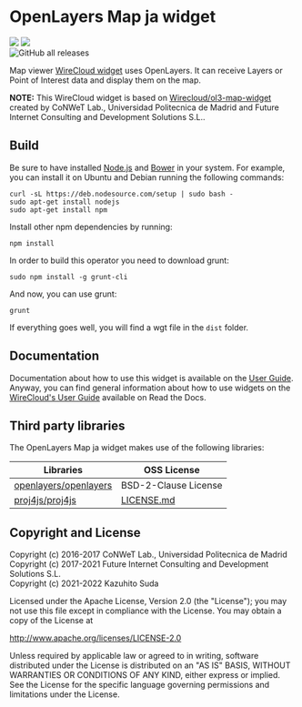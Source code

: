 # OpenLayers Map ja widget

[![](https://nexus.lab.fiware.org/repository/raw/public/badges/chapters/visualization.svg)](https://www.fiware.org/developers/catalogue/)
![](https://img.shields.io/github/license/lets-fiware/ol-map-ja-widget.svg)<br/>
![GitHub all releases](https://img.shields.io/github/downloads/lets-fiware/ol-map-ja-widget/total)


Map viewer [WireCloud widget](http://wirecloud.readthedocs.org/en/latest/) uses OpenLayers. It can receive Layers or
Point of Interest data and display them on the map.

**NOTE:**
This WireCloud widget is based on [Wirecloud/ol3-map-widget](https://github.com/Wirecloud/ol3-map-widget)
created by CoNWeT Lab., Universidad Politecnica de Madrid and Future Internet Consulting and Development Solutions S.L..

## Build

Be sure to have installed [Node.js](http://node.js) and [Bower](http://bower.io) in your system. For example, you can
install it on Ubuntu and Debian running the following commands:

```console
curl -sL https://deb.nodesource.com/setup | sudo bash -
sudo apt-get install nodejs
sudo apt-get install npm
```

Install other npm dependencies by running:

```console
npm install
```

In order to build this operator you need to download grunt:

```console
sudo npm install -g grunt-cli
```

And now, you can use grunt:

```console
grunt
```

If everything goes well, you will find a wgt file in the `dist` folder.


## Documentation

Documentation about how to use this widget is available on the [User Guide](src/doc/userguide.md). Anyway, you can find
general information about how to use widgets on the
[WireCloud's User Guide](https://wirecloud.readthedocs.io/en/stable/user_guide/) available on Read the Docs.

## Third party libraries

The OpenLayers Map ja widget makes use of the following libraries:

| Libraries                                                         | OSS License                                                             |
| ----------------------------------------------------------------- | ----------------------------------------------------------------------- |
| [openlayers/openlayers](https://github.com/openlayers/openlayers) | BSD-2-Clause License                                                    |
| [proj4js/proj4js](https://github.com/proj4js/proj4js)             | [LICENSE.md](https://github.com/proj4js/proj4js/blob/master/LICENSE.md) |


## Copyright and License

Copyright (c) 2016-2017 CoNWeT Lab., Universidad Politecnica de Madrid  
Copyright (c) 2017-2021 Future Internet Consulting and Development Solutions S.L.  
Copyright (c) 2021-2022 Kazuhito Suda


Licensed under the Apache License, Version 2.0 (the "License"); you may not use this file except in compliance with the
License. You may obtain a copy of the License at

http://www.apache.org/licenses/LICENSE-2.0

Unless required by applicable law or agreed to in writing, software distributed under the License is distributed on an
"AS IS" BASIS, WITHOUT WARRANTIES OR CONDITIONS OF ANY KIND, either express or implied. See the License for the specific
language governing permissions and limitations under the License.
